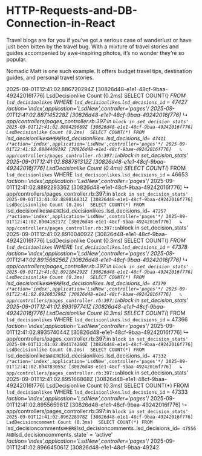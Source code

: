 # HTTP-Requests-and-DB-Connection-in-React
Travel blogs are for you if you’ve got a serious case of wanderlust or have just been bitten by the travel bug. With a mixture of travel stories and guides accompanied by awe-inspiring photos, it’s no wonder they’re so popular. 

Nomadic Matt is one such example. It offers budget travel tips, destination guides, and personal travel stories.

2025-09-01T12:41:02.886720294Z [30826d48-e1e1-48cf-9baa-49242016f776]   LsdDecisionlike Count (0.2ms)  SELECT COUNT(*) FROM `lsd_decisionlikes` WHERE `lsd_decisionlikes`.`lsd_decisions_id` = 47427 /*action='index',application='LsdNew',controller='pages'*/
2025-09-01T12:41:02.887145228Z [30826d48-e1e1-48cf-9baa-49242016f776]   ↳ app/controllers/pages_controller.rb:397:in `block in set_decision_stats'
2025-09-01T12:41:02.888429669Z [30826d48-e1e1-48cf-9baa-49242016f776]   LsdDecisionlike Count (0.2ms)  SELECT COUNT(*) FROM `lsd_decisionlikes` WHERE `lsd_decisionlikes`.`lsd_decisions_id` = 47411 /*action='index',application='LsdNew',controller='pages'*/
2025-09-01T12:41:02.888440919Z [30826d48-e1e1-48cf-9baa-49242016f776]   ↳ app/controllers/pages_controller.rb:397:in `block in set_decision_stats'
2025-09-01T12:41:02.888781312Z [30826d48-e1e1-48cf-9baa-49242016f776]   LsdDecisionlike Count (0.4ms)  SELECT COUNT(*) FROM `lsd_decisionlikes` WHERE `lsd_decisionlikes`.`lsd_decisions_id` = 46653 /*action='index',application='LsdNew',controller='pages'*/
2025-09-01T12:41:02.889229336Z [30826d48-e1e1-48cf-9baa-49242016f776]   ↳ app/controllers/pages_controller.rb:397:in `block in set_decision_stats'
2025-09-01T12:41:02.889816831Z [30826d48-e1e1-48cf-9baa-49242016f776]   LsdDecisionlike Count (0.2ms)  SELECT COUNT(*) FROM `lsd_decisionlikes` WHERE `lsd_decisionlikes`.`lsd_decisions_id` = 47257 /*action='index',application='LsdNew',controller='pages'*/
2025-09-01T12:41:02.890418217Z [30826d48-e1e1-48cf-9baa-49242016f776]   ↳ app/controllers/pages_controller.rb:397:in `block in set_decision_stats'
2025-09-01T12:41:02.891004092Z [30826d48-e1e1-48cf-9baa-49242016f776]   LsdDecisionlike Count (0.3ms)  SELECT COUNT(*) FROM `lsd_decisionlikes` WHERE `lsd_decisionlikes`.`lsd_decisions_id` = 47378 /*action='index',application='LsdNew',controller='pages'*/
2025-09-01T12:41:02.891566256Z [30826d48-e1e1-48cf-9baa-49242016f776]   ↳ app/controllers/pages_controller.rb:397:in `block in set_decision_stats'
2025-09-01T12:41:02.892184292Z [30826d48-e1e1-48cf-9baa-49242016f776]   LsdDecisionlike Count (0.3ms)  SELECT COUNT(*) FROM `lsd_decisionlikes` WHERE `lsd_decisionlikes`.`lsd_decisions_id` = 47379 /*action='index',application='LsdNew',controller='pages'*/
2025-09-01T12:41:02.892603296Z [30826d48-e1e1-48cf-9baa-49242016f776]   ↳ app/controllers/pages_controller.rb:397:in `block in set_decision_stats'
2025-09-01T12:41:02.893197741Z [30826d48-e1e1-48cf-9baa-49242016f776]   LsdDecisionlike Count (0.3ms)  SELECT COUNT(*) FROM `lsd_decisionlikes` WHERE `lsd_decisionlikes`.`lsd_decisions_id` = 47366 /*action='index',application='LsdNew',controller='pages'*/
2025-09-01T12:41:02.893574044Z [30826d48-e1e1-48cf-9baa-49242016f776]   ↳ app/controllers/pages_controller.rb:397:in `block in set_decision_stats'
2025-09-01T12:41:02.894174260Z [30826d48-e1e1-48cf-9baa-49242016f776]   LsdDecisionlike Count (0.2ms)  SELECT COUNT(*) FROM `lsd_decisionlikes` WHERE `lsd_decisionlikes`.`lsd_decisions_id` = 47332 /*action='index',application='LsdNew',controller='pages'*/
2025-09-01T12:41:02.894783055Z [30826d48-e1e1-48cf-9baa-49242016f776]   ↳ app/controllers/pages_controller.rb:397:in `block in set_decision_stats'
2025-09-01T12:41:02.895166868Z [30826d48-e1e1-48cf-9baa-49242016f776]   LsdDecisionlike Count (0.3ms)  SELECT COUNT(*) FROM `lsd_decisionlikes` WHERE `lsd_decisionlikes`.`lsd_decisions_id` = 47333 /*action='index',application='LsdNew',controller='pages'*/
2025-09-01T12:41:02.895565981Z [30826d48-e1e1-48cf-9baa-49242016f776]   ↳ app/controllers/pages_controller.rb:397:in `block in set_decision_stats'
2025-09-01T12:41:02.896228978Z [30826d48-e1e1-48cf-9baa-49242016f776]   LsdDecisioncomment Count (0.3ms)  SELECT COUNT(*) FROM `lsd_decisioncomments` WHERE `lsd_decisioncomments`.`lsd_decisions_id` = 47556 AND `lsd_decisioncomments`.`state` = 'active' /*action='index',application='LsdNew',controller='pages'*/
2025-09-01T12:41:02.896645061Z [30826d48-e1e1-48cf-9baa-49242
